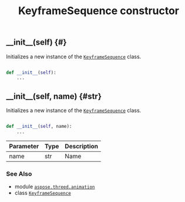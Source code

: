 ﻿---
title: KeyframeSequence constructor
second_title: Aspose.3D for Python via .NET API References
description: 
type: docs
weight: 10
url: /python-net/aspose.threed.animation/keyframesequence/__init__/
is_root: false
---

## \_\_init\_\_(self) {#}

Initializes a new instance of the [`KeyframeSequence`](/3d/python-net/aspose.threed.animation/keyframesequence) class.



```python

def __init__(self):
    ...
```




## \_\_init\_\_(self, name) {#str}

Initializes a new instance of the [`KeyframeSequence`](/3d/python-net/aspose.threed.animation/keyframesequence) class.



```python

def __init__(self, name):
    ...
```


| Parameter | Type | Description |
| :- | :- | :- |
| name | str | Name |



### See Also
* module [`aspose.threed.animation`](../../)
* class [`KeyframeSequence`](/3d/python-net/aspose.threed.animation/keyframesequence)
